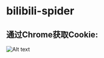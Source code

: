 # bilibili-spider
## 通过Chrome获取Cookie:  
![Alt text](https://img-blog.csdnimg.cn/20190514154957826.png?x-oss-process=image/watermark,type_ZmFuZ3poZW5naGVpdGk,shadow_10,text_aHR0cHM6Ly9ibG9nLmNzZG4ubmV0L0RhaUhhb0M4M0UxNQ==,size_16,color_FFFFFF,t_70)

